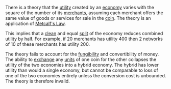 There is a theory that the [utility](Glossary#utility) created by an [economy](Glossary#economy) varies with the square of the number of its [merchants](Glossary#merchant), assuming each merchant offers the same value of goods or services for sale in the [coin](Glossary#coin). The theory is an application of [Metcalf's Law](https://en.wikipedia.org/wiki/Metcalfe%27s_law).

This implies that a [clean](Consolidation-Principle) and equal [split](Glossary#split) of the economy reduces combined utility by half. For example, if 20 merchants has utility 400 then 2 networks of 10 of these merchants has utility 200.

The theory fails to account for the [fungibility](https://en.wikipedia.org/wiki/Fungibility) and convertibility of money. The ability to [exchange](Glossary#exchange) any [units](Glossary#unit) of one coin for the other collapses the utility of the two economies into a hybrid economy. The hybrid has lower utility than would a single economy, but cannot be comparable to loss of one of the two economies entirely unless the conversion cost is unbounded. The theory is therefore invalid.